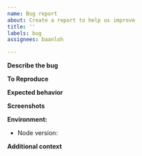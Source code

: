 ```yaml
---
name: Bug report
about: Create a report to help us improve
title: ''
labels: bug
assignees: baanloh

---
```


<!--
🚨WARNING🚨
Before create a new issue, be sure to check if their is not another issue open or close with the same topic.
-->
**Describe the bug**
<!-- ✍️ A clear and concise description of what the bug is. -->

**To Reproduce**
<!-- ✍️ Steps to reproduce the behavior:
1. Go to '...'
2. Click on '....'
3. Scroll down to '....'
4. See error
-->

**Expected behavior**
<!-- ✍️ A clear and concise description of what you expected to happen. -->

**Screenshots**
<!-- ✍️ If applicable, add screenshots to help explain your problem. -->

**Environment:**
<!-- run 'node --version' command -->
 - Node version: 

**Additional context**
<!-- ✍️ Add any other context about the problem here. -->
